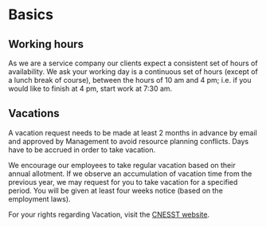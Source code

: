 # Basics

## Working hours

As we are a service company our clients expect a consistent set of hours of availability. We ask
your working day is a continuous set of hours (except of a lunch break of course), between the hours
of 10 am and 4 pm; i.e. if you would like to finish at 4 pm, start work at 7:30 am.

## Vacations

A vacation request needs to be made at least 2 months in advance by email and approved by Management to
avoid resource planning conflicts. Days have to be accrued in order to take vacation.

We encourage our employees to take regular vacation based on their annual allotment. If we observe
an accumulation of vacation time from the previous year, we may request for you to take vacation for
a specified period. You will be given at least four weeks notice (based on the employment laws).

For your rights regarding Vacation, visit the [CNESST website](https://www.cnt.gouv.qc.ca/en/leaves-and-absences/vacation/index.html).
